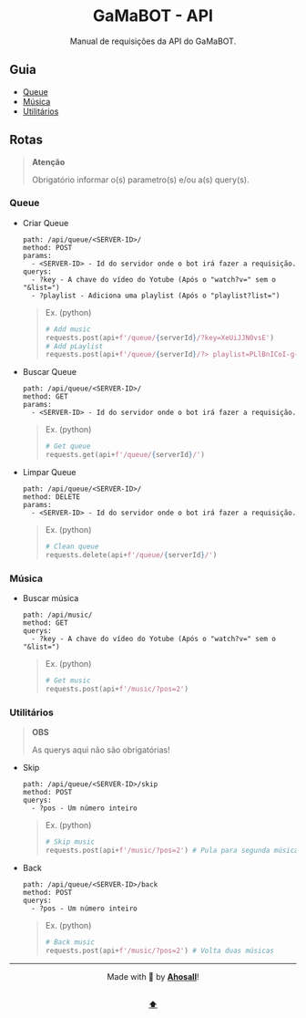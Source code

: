 <div id="top" align="center">
  <h1>GaMaBOT - API</h1>
  <p>Manual de requisições da API do GaMaBOT.</p>
</div>

## Guia

- <a href="#queue">Queue</a>
- <a href="#music">Música</a>
- <a href="#utils">Utilitários</a>

## Rotas

> **Atenção**
>
> Obrigatório informar o(s) parametro(s) e/ou a(s) query(s).

<h3 id="queue">Queue</h3>

- Criar Queue

  ```YML
  path: /api/queue/<SERVER-ID>/
  method: POST
  params:
    - <SERVER-ID> - Id do servidor onde o bot irá fazer a requisição.
  querys:
    - ?key - A chave do vídeo do Yotube (Após o "watch?v=" sem o "&list=")
    - ?playlist - Adiciona uma playlist (Após o "playlist?list=")
  ```

  > Ex. (python)
  >
  > ```py
  > # Add music
  > requests.post(api+f'/queue/{serverId}/?key=XeUiJJN0vsE')
  > # Add pLaylist
  > requests.post(api+f'/queue/{serverId}/?> playlist=PLlBnICoI-g-d-J57QIz6Tx5xtUDGQdBFB')
  > ```

- Buscar Queue

  ```YML
  path: /api/queue/<SERVER-ID>/
  method: GET
  params:
    - <SERVER-ID> - Id do servidor onde o bot irá fazer a requisição.
  ```

  > Ex. (python)
  >
  > ```py
  > # Get queue
  > requests.get(api+f'/queue/{serverId}/')
  > ```

- Limpar Queue

  ```YML
  path: /api/queue/<SERVER-ID>/
  method: DELETE
  params:
    - <SERVER-ID> - Id do servidor onde o bot irá fazer a requisição.
  ```

  > Ex. (python)
  >
  > ```py
  > # Clean queue
  > requests.delete(api+f'/queue/{serverId}/')
  > ```

<h3 id="music">Música</h3>

- Buscar música

  ```YML
  path: /api/music/
  method: GET
  querys:
    - ?key - A chave do vídeo do Yotube (Após o "watch?v=" sem o "&list=")
  ```

  > Ex. (python)
  >
  > ```py
  > # Get music
  > requests.post(api+f'/music/?pos=2')
  > ```

<h3 id="utils">Utilitários</h3>

> **OBS**
>
> As querys aqui não são obrigatórias!

- Skip

  ```YML
  path: /api/queue/<SERVER-ID>/skip
  method: POST
  querys:
    - ?pos - Um número inteiro
  ```

  > Ex. (python)
  >
  > ```py
  > # Skip music
  > requests.post(api+f'/music/?pos=2') # Pula para segunda música
  > ```

- Back

  ```YML
  path: /api/queue/<SERVER-ID>/back
  method: POST
  querys:
    - ?pos - Um número inteiro
  ```

  > Ex. (python)
  >
  > ```py
  > # Back music
  > requests.post(api+f'/music/?pos=2') # Volta duas músicas
  > ```

<div align="center">
  <hr/>
  <p>Made with 🤍 by <a href="https://github.com/Ahosall"><b>Ahosall</b></a>!</p>
  <br>
  <a href="#top"><b>⬆</b></a>
</div>
